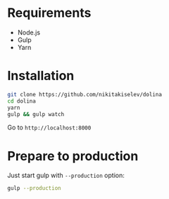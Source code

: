 # Requirements

* Node.js
* Gulp
* Yarn

# Installation

```bash
git clone https://github.com/nikitakiselev/dolina
cd dolina
yarn
gulp && gulp watch
```

Go to `http://localhost:8000`

# Prepare to production

Just start gulp with `--production` option:

```bash
gulp --production
```